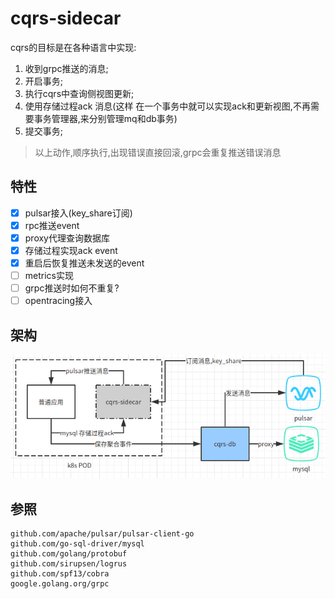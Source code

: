# cqrs-sidecar

cqrs的目标是在各种语言中实现:

1. 收到grpc推送的消息;
2. 开启事务;
3. 执行cqrs中查询侧视图更新;
4. 使用存储过程ack 消息(这样 在一个事务中就可以实现ack和更新视图,不再需要事务管理器,来分别管理mq和db事务)
5. 提交事务;

> 以上动作,顺序执行,出现错误直接回滚,grpc会重复推送错误消息

## 特性

- [x] pulsar接入(key_share订阅)
- [x] rpc推送event
- [x] proxy代理查询数据库
- [x] 存储过程实现ack event
- [x] 重启后恢复推送未发送的event
- [ ] metrics实现
- [ ] grpc推送时如何不重复?
- [ ] opentracing接入

## 架构

![](./document/img_1.png)

## 参照

```shell
github.com/apache/pulsar/pulsar-client-go
github.com/go-sql-driver/mysql
github.com/golang/protobuf
github.com/sirupsen/logrus
github.com/spf13/cobra
google.golang.org/grpc
```

